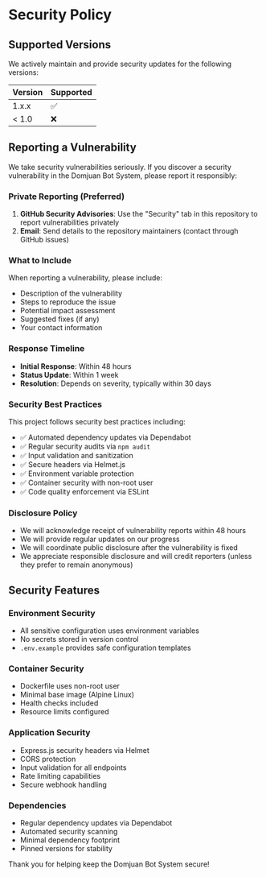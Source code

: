 # Security Policy

## Supported Versions

We actively maintain and provide security updates for the following versions:

| Version | Supported          |
| ------- | ------------------ |
| 1.x.x   | :white_check_mark: |
| < 1.0   | :x:                |

## Reporting a Vulnerability

We take security vulnerabilities seriously. If you discover a security vulnerability in the Domjuan Bot System, please report it responsibly:

### Private Reporting (Preferred)

1. **GitHub Security Advisories**: Use the "Security" tab in this repository to report vulnerabilities privately
2. **Email**: Send details to the repository maintainers (contact through GitHub issues)

### What to Include

When reporting a vulnerability, please include:

- Description of the vulnerability
- Steps to reproduce the issue
- Potential impact assessment
- Suggested fixes (if any)
- Your contact information

### Response Timeline

- **Initial Response**: Within 48 hours
- **Status Update**: Within 1 week
- **Resolution**: Depends on severity, typically within 30 days

### Security Best Practices

This project follows security best practices including:

- ✅ Automated dependency updates via Dependabot
- ✅ Regular security audits via `npm audit`
- ✅ Input validation and sanitization
- ✅ Secure headers via Helmet.js
- ✅ Environment variable protection
- ✅ Container security with non-root user
- ✅ Code quality enforcement via ESLint

### Disclosure Policy

- We will acknowledge receipt of vulnerability reports within 48 hours
- We will provide regular updates on our progress
- We will coordinate public disclosure after the vulnerability is fixed
- We appreciate responsible disclosure and will credit reporters (unless they prefer to remain anonymous)

## Security Features

### Environment Security

- All sensitive configuration uses environment variables
- No secrets stored in version control
- `.env.example` provides safe configuration templates

### Container Security

- Dockerfile uses non-root user
- Minimal base image (Alpine Linux)
- Health checks included
- Resource limits configured

### Application Security

- Express.js security headers via Helmet
- CORS protection
- Input validation for all endpoints
- Rate limiting capabilities
- Secure webhook handling

### Dependencies

- Regular dependency updates via Dependabot
- Automated security scanning
- Minimal dependency footprint
- Pinned versions for stability

Thank you for helping keep the Domjuan Bot System secure!
